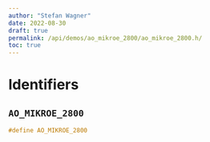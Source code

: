 ```yaml
---
author: "Stefan Wagner"
date: 2022-08-30
draft: true
permalink: /api/demos/ao_mikroe_2800/ao_mikroe_2800.h/
toc: true
---
```


# Identifiers

## `AO_MIKROE_2800`

```c
#define AO_MIKROE_2800
```
